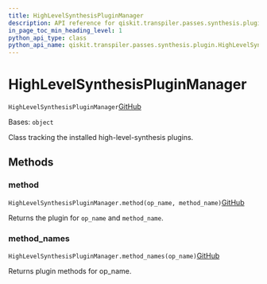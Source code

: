 ```yaml
---
title: HighLevelSynthesisPluginManager
description: API reference for qiskit.transpiler.passes.synthesis.plugin.HighLevelSynthesisPluginManager
in_page_toc_min_heading_level: 1
python_api_type: class
python_api_name: qiskit.transpiler.passes.synthesis.plugin.HighLevelSynthesisPluginManager
---
```


# HighLevelSynthesisPluginManager

<span id="qiskit.transpiler.passes.synthesis.plugin.HighLevelSynthesisPluginManager" />

`HighLevelSynthesisPluginManager`[GitHub](https://github.com/qiskit/qiskit/tree/stable/0.22/qiskit/transpiler/passes/synthesis/plugin.py "view source code")

Bases: `object`

Class tracking the installed high-level-synthesis plugins.

## Methods

### method

<span id="qiskit.transpiler.passes.synthesis.plugin.HighLevelSynthesisPluginManager.method" />

`HighLevelSynthesisPluginManager.method(op_name, method_name)`[GitHub](https://github.com/qiskit/qiskit/tree/stable/0.22/qiskit/transpiler/passes/synthesis/plugin.py "view source code")

Returns the plugin for `op_name` and `method_name`.

### method\_names

<span id="qiskit.transpiler.passes.synthesis.plugin.HighLevelSynthesisPluginManager.method_names" />

`HighLevelSynthesisPluginManager.method_names(op_name)`[GitHub](https://github.com/qiskit/qiskit/tree/stable/0.22/qiskit/transpiler/passes/synthesis/plugin.py "view source code")

Returns plugin methods for op\_name.

